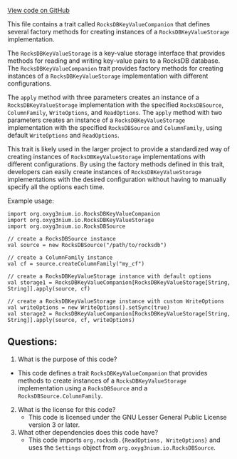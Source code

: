 [View code on GitHub](https://github.com/alephium/alephium/io/src/main/scala/org/alephium/io/RocksDBKeyValueCompanion.scala)

This file contains a trait called `RocksDBKeyValueCompanion` that defines several factory methods for creating instances of a `RocksDBKeyValueStorage` implementation. 

The `RocksDBKeyValueStorage` is a key-value storage interface that provides methods for reading and writing key-value pairs to a RocksDB database. The `RocksDBKeyValueCompanion` trait provides factory methods for creating instances of a `RocksDBKeyValueStorage` implementation with different configurations.

The `apply` method with three parameters creates an instance of a `RocksDBKeyValueStorage` implementation with the specified `RocksDBSource`, `ColumnFamily`, `WriteOptions`, and `ReadOptions`. The `apply` method with two parameters creates an instance of a `RocksDBKeyValueStorage` implementation with the specified `RocksDBSource` and `ColumnFamily`, using default `WriteOptions` and `ReadOptions`. 

This trait is likely used in the larger project to provide a standardized way of creating instances of `RocksDBKeyValueStorage` implementations with different configurations. By using the factory methods defined in this trait, developers can easily create instances of `RocksDBKeyValueStorage` implementations with the desired configuration without having to manually specify all the options each time. 

Example usage:

```
import org.oxyg3nium.io.RocksDBKeyValueCompanion
import org.oxyg3nium.io.RocksDBKeyValueStorage
import org.oxyg3nium.io.RocksDBSource

// create a RocksDBSource instance
val source = new RocksDBSource("/path/to/rocksdb")

// create a ColumnFamily instance
val cf = source.createColumnFamily("my_cf")

// create a RocksDBKeyValueStorage instance with default options
val storage1 = RocksDBKeyValueCompanion[RocksDBKeyValueStorage[String, String]].apply(source, cf)

// create a RocksDBKeyValueStorage instance with custom WriteOptions
val writeOptions = new WriteOptions().setSync(true)
val storage2 = RocksDBKeyValueCompanion[RocksDBKeyValueStorage[String, String]].apply(source, cf, writeOptions)
```
## Questions: 
 1. What is the purpose of this code?
   - This code defines a trait `RocksDBKeyValueCompanion` that provides methods to create instances of a `RocksDBKeyValueStorage` implementation using a `RocksDBSource` and a `RocksDBSource.ColumnFamily`.
2. What is the license for this code?
   - This code is licensed under the GNU Lesser General Public License version 3 or later.
3. What other dependencies does this code have?
   - This code imports `org.rocksdb.{ReadOptions, WriteOptions}` and uses the `Settings` object from `org.oxyg3nium.io.RocksDBSource`.